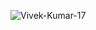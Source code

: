 <p align="left">
  <img src="https://github-readme-stats.vercel.app/api?username=Vivek-Kumar-17&show_icons=true" alt="Vivek-Kumar-17" /> 
</p>

